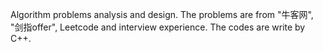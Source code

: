 Algorithm problems analysis and design.
The problems are from "牛客网", "剑指offer", Leetcode and interview experience.
The codes are write by C++.

